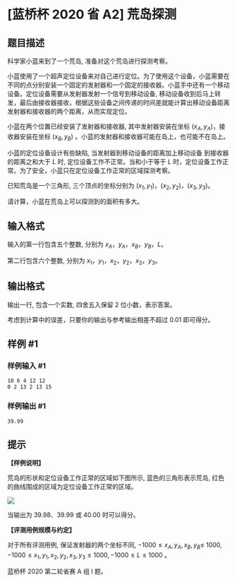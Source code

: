 # [蓝桥杯 2020 省 A2] 荒岛探测

## 题目描述

科学家小蓝来到了一个荒岛, 准备对这个荒岛进行探测考察。

小蓝使用了一个超声定位设备来对自己进行定位。为了使用这个设备，小蓝需要在不同的点分别安装一个固定的发射器和一个固定的接收器。小蓝手中还有一个移动设备。定位设备需要从发射器发射一个信号到移动设备, 移动设备收到后马上转发，最后由接收器接收，根据这些设备之间传递的时间差就能计算出移动设备距离发射器和接收器的两个距离，从而实现定位。

小蓝在两个位置已经安装了发射器和接收器, 其中发射器安装在坐标 $\left(x_{A},y_{A}\right)$，接收器安装在坐标 $\left(x_{B},y_{B}\right)$ 。小蓝的发射器和接收器可能在岛上，也可能不在岛上。

小蓝的定位设备设计有些缺陷, 当发射器到移动设备的距离加上移动设备 到接收器的距离之和大于 $L$ 时, 定位设备工作不正常。当和小于等于 $L$ 时，定位设备工作正常。为了安全，小蓝只在定位设备工作正常的区域探测考察。

已知荒岛是一个三角形, 三个顶点的坐标分别为 $\left(x_{1}, y_{1}\right)$，$\left(x_{2},y_{2}\right)$，$\left(x_{3},y_{3}\right)$。

请计算，小蓝在荒岛上可以探测到的面积有多大。

## 输入格式

输入的第一行包含五个整数, 分别为 $x_{A}$，$y_{A}$，$x_{B}$，$y_{B}$，$L$。

第二行包含六个整数, 分别为 $x_{1}$，$y_{1}$，$x_{2}$，$y_{2}$，$x_{3}$，$y_{3}$。

## 输出格式

输出一行, 包含一个实数, 四舍五入保留 $2$ 位小数，表示答案。

考虑到计算中的误差，只要你的输出与参考输出相差不超过 $0.01$ 即可得分。 

## 样例 #1

### 样例输入 #1
```
10 6 4 12 12
0 2 13 2 13 15
```

### 样例输出 #1

```
39.99
```

## 提示

**【样例说明】**

荒岛的形状和定位设备工作正常的区域如下图所示, 蓝色的三角形表示荒岛, 红色的曲线围成的区域为定位设备工作正常的区域。

![](https://luogu.oss-cn-hangzhou.aliyuncs.com/upload/vjudge_pic/lanqiao/2022_09_30_7ff7a90fd65c5962b43dg-14.jpg)

当输出为 $39.98、39.99$ 或 $40.00$ 时可以得分。

**【评测用例规模与约定】**

对于所有评测用例, 保证发射器的两个坐标不同, $-1000 \leq x_{A}, y_{A}, x_{B}, y_{B} \leq$ $1000,-1000 \leq x_{1}, y_{1}, x_{2}, y_{2}, x_{3}, y_{3} \leq 1000,-1000 \leq L \leq 1000$ 。 

蓝桥杯 2020 第二轮省赛 A 组 I 题。
